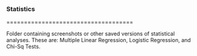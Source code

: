 ### Statistics

====================================

Folder containing screenshots or other saved versions of statistical analyses. These are: Multiple Linear Regression, Logistic Regression, and Chi-Sq Tests.
